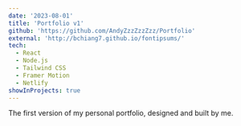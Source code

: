 ```yaml
---
date: '2023-08-01'
title: 'Portfolio v1'
github: 'https://github.com/AndyZzzZzzZzz/Portfolio'
external: 'http://bchiang7.github.io/fontipsums/'
tech:
  - React
  - Node.js
  - Tailwind CSS
  - Framer Motion
  - Netlify
showInProjects: true
---
```


The first version of my personal portfolio, designed and built by me.
